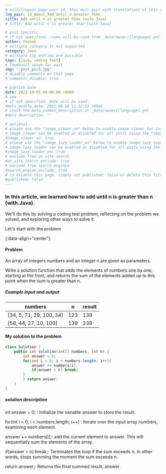```yaml
---
# multilingual page pair id, this must pair with translations of this page. (This name must be unique)
lng_pair: id_About_Add_Until_n_Greater_Than
title: Add until n is greater than (with.Java)
# title: Add until n is greater than (with.Java)

# post specific
# if not specified, .name will be used from _data/owner/[language].yml
author: Yeonuk
# multiple category is not supported
category: Java
# multiple tag entries are possible
tags: [java, coding test]
# thumbnail image for post
img: ":post_pic1.jpg"
# disable comments on this page
# comments_disable: true

# publish date
date: 2023-10-05 09:00:00 +0900
# seo
# if not specified, date will be used.
#meta_modify_date: 2021-08-10 11:32:53 +0900
# check the meta_common_description in _data/owner/[language].yml
#meta_description: ""

# optional
# please use the "image_viewer_on" below to enable image viewer for individual pages or posts (_posts/ or [language]/_posts folders).
# image viewer can be enabled or disabled for all posts using the "image_viewer_posts: true" setting in _data/conf/main.yml.
#image_viewer_on: true
# please use the "image_lazy_loader_on" below to enable image lazy loader for individual pages or posts (_posts/ or [language]/_posts folders).
# image lazy loader can be enabled or disabled for all posts using the "image_lazy_loader_posts: true" setting in _data/conf/main.yml.
#image_lazy_loader_on: true
# exclude from on site search
#on_site_search_exclude: true
# exclude from search engines
#search_engine_exclude: true
# to disable this page, simply set published: false or delete this file
#published: false
---
```


<!-- outline-start -->

### In this article, we learned how to add until n is greater than n (with.Java).

We'll do this by solving a coding test problem, reflecting on the problem we solved, and exploring other ways to solve it.

Let's start with the problem

{:data-align="center"}

<!-- outline-end -->

#### Problem

An array of integers numbers and an integer n are given as parameters.

Write a solution function that adds the elements of numbers one by one, starting at the front, and returns the sum of the elements added up to this point when the sum is greater than n.

##### Example input and output

| numbers                  | n   | result |
| ------------------------ | --- | ------ |
| [34, 5, 71, 29, 100, 34] | 123 | 139    |
| [58, 44, 27, 10, 100]    | 139 | 239    |

<!-- | start_num | end_num | result |
| --------- | ------- | ------ |
| 10 | 3 | 0 | -->

#### My solution to the problem

```java
class Solution {
    public int solution(int[] numbers, int n) {
        int answer = 0;
        for(int i = 0; i < numbers.length; i++){
            answer += numbers[i];
            if(answer > n) break;
        }
        } return answer;
    }
}
```

##### solution description

int answer = 0; : Initialize the variable answer to store the result.

for(int i = 0; i < numbers.length; i++) : Iterate over the input array numbers, examining each element.

answer += numbers[i];: add the current element to answer. This will sequentially sum the elements of the array.

if(answer > n) break;: Terminates the loop if the sum exceeds n. In other words, stops summing the moment the sum exceeds n.

return answer;: Returns the final summed result, answer.
